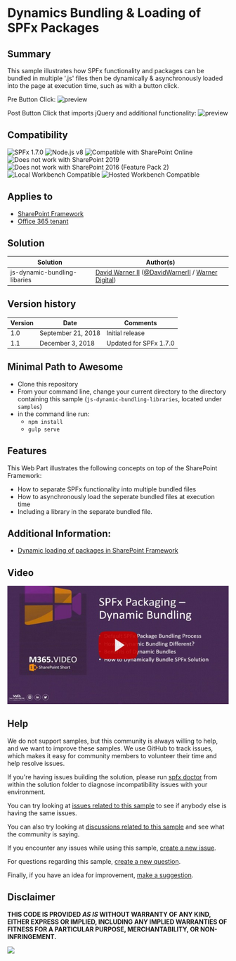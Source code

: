 # Dynamics Bundling & Loading of SPFx Packages

## Summary
This sample illustrates how SPFx functionality and packages can be bundled in multiple '.js' files then be dynamically & asynchronously loaded into the page at execution time, such as with a button click.

Pre Button Click:
![preview](./assets/WebPart-Preview-PreClick.jpg)

Post Button Click that imports jQuery and additional functionality:
![preview](./assets/WebPart-Preview-PostjQueryClick.jpg)

## Compatibility

![SPFx 1.7.0](https://img.shields.io/badge/SPFx-1.7.0-green.svg) 
![Node.js v8](https://img.shields.io/badge/Node.js-v8-green.svg) 
![Compatible with SharePoint Online](https://img.shields.io/badge/SharePoint%20Online-Compatible-green.svg)
![Does not work with SharePoint 2019](https://img.shields.io/badge/SharePoint%20Server%202019-Incompatible-red.svg "SharePoint Server 2019 requires SPFx 1.4.1 or lower")
![Does not work with SharePoint 2016 (Feature Pack 2)](https://img.shields.io/badge/SharePoint%20Server%202016%20(Feature%20Pack%202)-Incompatible-red.svg "SharePoint Server 2016 Feature Pack 2 requires SPFx 1.1")
![Local Workbench Compatible](https://img.shields.io/badge/Local%20Workbench-Compatible-green.svg)
![Hosted Workbench Compatible](https://img.shields.io/badge/Hosted%20Workbench-Compatible-green.svg)

## Applies to

* [SharePoint Framework](https://docs.microsoft.com/sharepoint/dev/spfx/sharepoint-framework-overview)
* [Office 365 tenant](https://docs.microsoft.com/sharepoint/dev/spfx/set-up-your-development-environment)


## Solution

Solution|Author(s)
--------|---------
js-dynamic-bundling-libaries | [David Warner II](https://github.com/PopWarner) ([@DavidWarnerII](https://twitter.com/davidwarnerii) / [Warner Digital](http://warner.digital))

## Version history

Version|Date|Comments
-------|----|--------
1.0|September 21, 2018|Initial release
1.1|December 3, 2018|Updated for SPFx 1.7.0

## Minimal Path to Awesome

- Clone this repository
- From your command line, change your current directory to the directory containing this sample (`js-dynamic-bundling-libraries`, located under `samples`)
- in the command line run:
  - `npm install`
  - `gulp serve`



## Features
This Web Part illustrates the following concepts on top of the SharePoint Framework:

- How to separate SPFx functionality into multiple bundled files
- How to asynchronously load the seperate bundled files at execution time
- Including a library in the separate bundled file.

## Additional Information:
- [Dynamic loading of packages in SharePoint Framework](https://docs.microsoft.com/sharepoint/dev/spfx/dynamic-loading)

## Video

[![Dynamic SPFx Package Bundling](./assets/video-thumbnail.jpg)](https://www.youtube.com/watch?v=Gxsau1yhHZE "Dynamic SPFx Package Bundling")

## Help


We do not support samples, but this community is always willing to help, and we want to improve these samples. We use GitHub to track issues, which makes it easy for  community members to volunteer their time and help resolve issues.

If you're having issues building the solution, please run [spfx doctor](https://pnp.github.io/cli-microsoft365/cmd/spfx/spfx-doctor/) from within the solution folder to diagnose incompatibility issues with your environment.

You can try looking at [issues related to this sample](https://github.com/pnp/sp-dev-fx-webparts/issues?q=label%3Ajs-dynamic-bundling-libraries) to see if anybody else is having the same issues.

You can also try looking at [discussions related to this sample](https://github.com/pnp/sp-dev-fx-webparts/discussions?discussions_q=label%3Ajs-dynamic-bundling-libraries) and see what the community is saying.

If you encounter any issues while using this sample, [create a new issue](https://github.com/pnp/sp-dev-fx-webparts/issues/new?assignees=&labels=Needs%3A+Triage+%3Amag%3A%2Ctype%3Abug-suspected%2Csample%3A%20js-dynamic-bundling-libraries&template=bug-report.yml&sample=js-dynamic-bundling-libraries&authors=@PopWarner&title=js-dynamic-bundling-libraries%20-%20).

For questions regarding this sample, [create a new question](https://github.com/pnp/sp-dev-fx-webparts/issues/new?assignees=&labels=Needs%3A+Triage+%3Amag%3A%2Ctype%3Aquestion%2Csample%3A%20js-dynamic-bundling-libraries&template=question.yml&sample=js-dynamic-bundling-libraries&authors=@PopWarner&title=js-dynamic-bundling-libraries%20-%20).

Finally, if you have an idea for improvement, [make a suggestion](https://github.com/pnp/sp-dev-fx-webparts/issues/new?assignees=&labels=Needs%3A+Triage+%3Amag%3A%2Ctype%3Aenhancement%2Csample%3A%20js-dynamic-bundling-libraries&template=question.yml&sample=js-dynamic-bundling-libraries&authors=@PopWarner&title=js-dynamic-bundling-libraries%20-%20).

## Disclaimer

**THIS CODE IS PROVIDED *AS IS* WITHOUT WARRANTY OF ANY KIND, EITHER EXPRESS OR IMPLIED, INCLUDING ANY IMPLIED WARRANTIES OF FITNESS FOR A PARTICULAR PURPOSE, MERCHANTABILITY, OR NON-INFRINGEMENT.**


<img src="https://telemetry.sharepointpnp.com/sp-dev-fx-webparts/samples/js-dynamic-bundling-libraries" />
